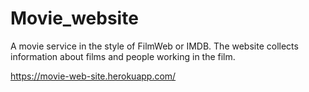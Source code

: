 # Movie_website
A movie service in the style of FilmWeb or IMDB. The website collects information about films and people working in the film.

https://movie-web-site.herokuapp.com/
